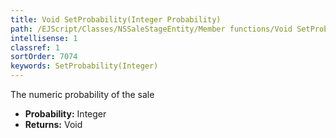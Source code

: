 ```yaml
---
title: Void SetProbability(Integer Probability)
path: /EJScript/Classes/NSSaleStageEntity/Member functions/Void SetProbability(Integer p_0)
intellisense: 1
classref: 1
sortOrder: 7074
keywords: SetProbability(Integer)
---
```



The numeric probability of the sale



* **Probability:** Integer
* **Returns:** Void


